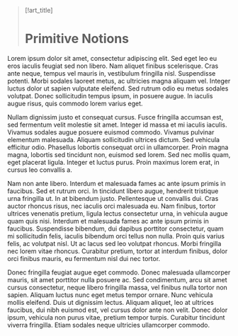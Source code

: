 > [!art_title]
> # Primitive Notions

Lorem ipsum dolor sit amet, consectetur adipiscing elit. Sed eget leo eu eros iaculis feugiat sed non libero. Nam aliquet finibus scelerisque. Cras ante neque, tempus vel mauris in, vestibulum fringilla nisl. Suspendisse potenti. Morbi sodales laoreet metus, ac ultricies magna aliquam vel. Integer luctus dolor ut sapien vulputate eleifend. Sed rutrum odio eu metus sodales volutpat. Donec sollicitudin tempus ipsum, in posuere augue. In iaculis augue risus, quis commodo lorem varius eget.

Nullam dignissim justo et consequat cursus. Fusce fringilla accumsan est, sed fermentum velit molestie sit amet. Integer id massa et mi iaculis iaculis. Vivamus sodales augue posuere euismod commodo. Vivamus pulvinar elementum malesuada. Aliquam sollicitudin ultrices dictum. Sed vehicula efficitur odio. Phasellus lobortis consequat orci in ullamcorper. Proin magna magna, lobortis sed tincidunt non, euismod sed lorem. Sed nec mollis quam, eget placerat ligula. Integer et luctus purus. Proin maximus lorem erat, in cursus leo convallis a.

Nam non ante libero. Interdum et malesuada fames ac ante ipsum primis in faucibus. Sed et rutrum orci. In tincidunt libero augue, hendrerit tristique urna fringilla ut. In at bibendum justo. Pellentesque ut convallis dui. Cras auctor rhoncus risus, nec iaculis orci malesuada eu. Nam finibus, tortor ultrices venenatis pretium, ligula lectus consectetur urna, in vehicula augue quam quis nisi. Interdum et malesuada fames ac ante ipsum primis in faucibus. Suspendisse bibendum, dui dapibus porttitor consectetur, quam mi sollicitudin felis, iaculis bibendum orci tellus non nulla. Proin quis varius felis, ac volutpat nisl. Ut ac lacus sed leo volutpat rhoncus. Morbi fringilla nec lorem vitae rhoncus. Curabitur pretium, tortor at interdum finibus, dolor orci finibus mauris, eu fermentum nisl dui nec tortor.

Donec fringilla feugiat augue eget commodo. Donec malesuada ullamcorper mauris, sit amet porttitor nulla posuere ac. Sed condimentum, arcu sit amet cursus consectetur, neque libero fringilla massa, vel finibus nulla tortor non sapien. Aliquam luctus nunc eget metus tempor ornare. Nunc vehicula mollis eleifend. Duis ut dignissim lectus. Aliquam aliquet, leo at ultrices faucibus, dui nibh euismod est, vel cursus dolor ante non velit. Donec dolor ipsum, vehicula non purus vitae, pretium tempor turpis. Curabitur tincidunt viverra fringilla. Etiam sodales neque ultricies ullamcorper commodo.